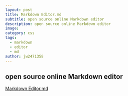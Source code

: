 ```yaml
---
layout: post
title: Markdown Editor.md
subtitle: open source online Markdown editor
description: open source online Markdown editor
image: 
category: css
tags:
  - markdown
  - editor
  - md
author: jw2471358
---
```


## open source online Markdown editor
[Markdown Editor.md](https://pandao.github.io/editor.md/en.html)

